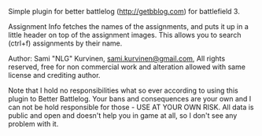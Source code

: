 Simple plugin for better battlelog (http://getbblog.com) for battlefield 3.

Assignment Info fetches the names of the assignments, and puts it up in a little header on top of the assignment images. This allows you to search (ctrl+f) assignments by their name.

Author: Sami "NLG" Kurvinen, sami.kurvinen@gmail.com, All rights reserved, free for non commercial work and alteration allowed with same license and crediting author.

Note that I hold no responsibilities what so ever according to using this plugin to Better Battlelog. Your bans and consequences are your own and I can not be hold responsible for those - USE AT YOUR OWN RISK. All data is public and open and doesn't help you in game at all, so I don't see any problem with it.
